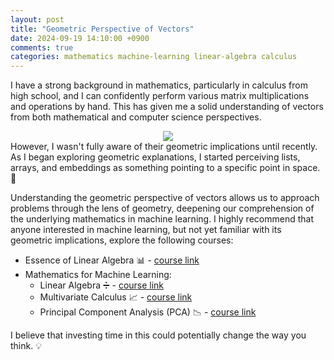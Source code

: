 ```yaml
---
layout: post
title: "Geometric Perspective of Vectors"
date: 2024-09-19 14:10:00 +0900
comments: true
categories: mathematics machine-learning linear-algebra calculus
---
```


I have a strong background in mathematics, particularly in calculus from high school, and I can confidently perform various matrix multiplications and operations by hand. This has given me a solid understanding of vectors from both mathematical and computer science perspectives.

<div align="center">
  <img src="https://www.3blue1brown.com/content/lessons/2016/vectors/figures/introduction/Perspectives.svg">
</div>
However, I wasn't fully aware of their geometric implications until recently. As I began exploring geometric explanations, I started perceiving lists, arrays, and embeddings as something pointing to a specific point in space. 🌌

Understanding the geometric perspective of vectors allows us to approach problems through the lens of geometry, deepening our comprehension of the underlying mathematics in machine learning. I highly recommend that anyone interested in machine learning, but not yet familiar with its geometric implications, explore the following courses:

- Essence of Linear Algebra 📊 - [course link](https://www.3blue1brown.com/topics/linear-algebra)
- Mathematics for Machine Learning:
  - Linear Algebra ➗ - [course link](https://www.coursera.org/learn/linear-algebra-machine-learning)
  - Multivariate Calculus 📈 - [course link](https://www.coursera.org/learn/multivariate-calculus-machine-learning)
  - Principal Component Analysis (PCA) 📉 - [course link](https://www.coursera.org/learn/pca-machine-learning)

I believe that investing time in this could potentially change the way you think. 💡

